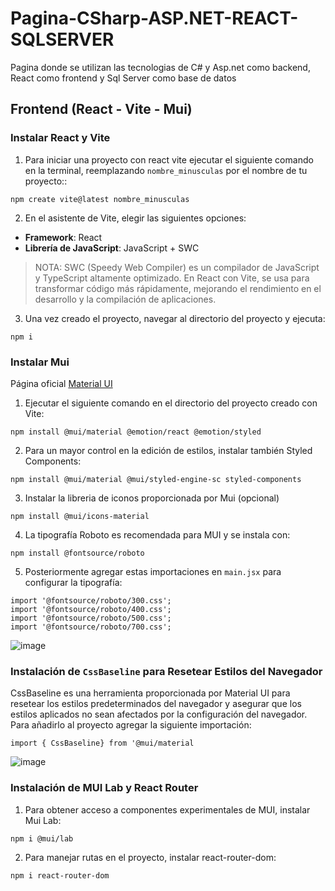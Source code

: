 # Pagina-CSharp-ASP.NET-REACT-SQLSERVER
Pagina donde se utilizan las tecnologias de C# y Asp.net como backend, React como frontend y Sql Server como base de datos

## Frontend (React - Vite - Mui)

### Instalar React y Vite
1. Para iniciar una proyecto con react vite ejecutar el siguiente comando en la terminal, reemplazando ``nombre_minusculas`` por el nombre de tu proyecto::

```
npm create vite@latest nombre_minusculas
````
2. En el asistente de Vite, elegir las siguientes opciones:

- **Framework**: React
- **Librería de JavaScript**: JavaScript + SWC

>NOTA: SWC (Speedy Web Compiler) es un compilador de JavaScript y TypeScript altamente optimizado. En React con Vite, se usa para transformar código más rápidamente, mejorando el rendimiento en el desarrollo y la compilación de aplicaciones.

3. Una vez creado el proyecto, navegar al directorio del proyecto y ejecuta:

```
npm i
```
### Instalar Mui
Página oficial [Material UI](https://mui.com/material-ui/getting-started/installation)

1. Ejecutar el siguiente comando en el directorio del proyecto creado con Vite:

```
npm install @mui/material @emotion/react @emotion/styled
```

2. Para un mayor control en la edición de estilos, instalar también Styled Components:
```
npm install @mui/material @mui/styled-engine-sc styled-components
```

3. Instalar la libreria de iconos proporcionada por Mui (opcional)

```
npm install @mui/icons-material
```
4. La tipografía Roboto es recomendada para MUI y se instala con:

```
npm install @fontsource/roboto
```
5. Posteriormente agregar estas importaciones en ``main.jsx`` para configurar la tipografía:

```
import '@fontsource/roboto/300.css';
import '@fontsource/roboto/400.css';
import '@fontsource/roboto/500.css';
import '@fontsource/roboto/700.css';
```

![image](https://github.com/user-attachments/assets/3d11b9d5-5f6f-49bc-8cb3-2e4075010445)

### Instalación de ``CssBaseline`` para Resetear Estilos del Navegador
CssBaseline es una herramienta proporcionada por Material UI para resetear los estilos predeterminados del navegador y asegurar que los estilos aplicados no sean afectados por la configuración del navegador. Para añadirlo al proyecto agregar la siguiente importación:

``` 
import { CssBaseline} from '@mui/material 
```

![image](https://github.com/user-attachments/assets/cf821ff7-0da5-493e-b8a0-753b83b212a5)

### Instalación de MUI Lab y React Router
1. Para obtener acceso a componentes experimentales de MUI, instalar Mui Lab:

```
npm i @mui/lab
```

2. Para manejar rutas en el proyecto, instalar react-router-dom:

```
npm i react-router-dom
```